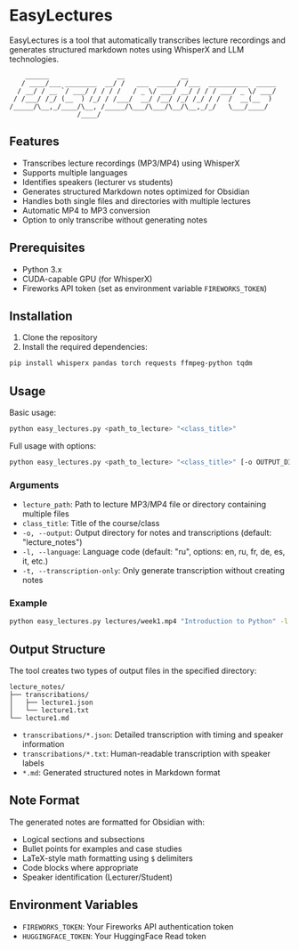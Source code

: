 
# EasyLectures

EasyLectures is a tool that automatically transcribes lecture recordings and generates structured markdown notes using WhisperX and LLM technologies.

```ascii
    ______                 __              __                      
   / ____/___ ________  __/ /   ___  _____/ /___  __________  _____
  / __/ / __ `/ ___/ / / / /   / _ \/ ___/ __/ / / / ___/ _ \/ ___/
 / /___/ /_/ (__  ) /_/ / /___/  __/ /__/ /_/ /_/ / /  /  __(__  ) 
/_____/\__,_/____/\__, /_____/\___/\___/\__/\__,_/_/   \___/____/  
                 /____/                                            
```

## Features

- Transcribes lecture recordings (MP3/MP4) using WhisperX
- Supports multiple languages
- Identifies speakers (lecturer vs students)
- Generates structured Markdown notes optimized for Obsidian
- Handles both single files and directories with multiple lectures
- Automatic MP4 to MP3 conversion
- Option to only transcribe without generating notes

## Prerequisites

- Python 3.x
- CUDA-capable GPU (for WhisperX)
- Fireworks API token (set as environment variable `FIREWORKS_TOKEN`)

## Installation

1. Clone the repository
2. Install the required dependencies:
```bash
pip install whisperx pandas torch requests ffmpeg-python tqdm
```

## Usage

Basic usage:
```bash
python easy_lectures.py <path_to_lecture> "<class_title>"
```

Full usage with options:
```bash
python easy_lectures.py <path_to_lecture> "<class_title>" [-o OUTPUT_DIR] [-l LANGUAGE] [-t]
```

### Arguments

- `lecture_path`: Path to lecture MP3/MP4 file or directory containing multiple files
- `class_title`: Title of the course/class
- `-o, --output`: Output directory for notes and transcriptions (default: "lecture_notes")
- `-l, --language`: Language code (default: "ru", options: en, ru, fr, de, es, it, etc.)
- `-t, --transcription-only`: Only generate transcription without creating notes

### Example

```bash
python easy_lectures.py lectures/week1.mp4 "Introduction to Python" -l en -o notes
```

## Output Structure

The tool creates two types of output files in the specified directory:

```
lecture_notes/
├── transcribations/
│   ├── lecture1.json
│   └── lecture1.txt
└── lecture1.md
```

- `transcribations/*.json`: Detailed transcription with timing and speaker information
- `transcribations/*.txt`: Human-readable transcription with speaker labels
- `*.md`: Generated structured notes in Markdown format

## Note Format

The generated notes are formatted for Obsidian with:
- Logical sections and subsections
- Bullet points for examples and case studies
- LaTeX-style math formatting using `$` delimiters
- Code blocks where appropriate
- Speaker identification (Lecturer/Student)

## Environment Variables

- `FIREWORKS_TOKEN`: Your Fireworks API authentication token
- `HUGGINGFACE_TOKEN`: Your HuggingFace Read token
